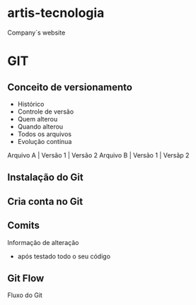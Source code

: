 # artis-tecnologia
Company´s website

# GIT
## Conceito de versionamento
 - Histórico
 - Controle de versão
 - Quem alterou
 - Quando alterou
 - Todos os arquivos
 - Evolução contínua

Arquivo A | Versão 1 | Versão 2
Arquivo B | Versão 1 | Versãp 2

## Instalação do Git

## Cria conta no Git

## Comits
Informação de alteração
- após testado todo o seu código

## Git Flow
Fluxo do Git
